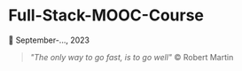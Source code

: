 # Full-Stack-MOOC-Course

:date: September-..., 2023

> *"The only way to go fast, is to go well"* © Robert Martin
